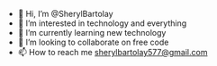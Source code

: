 - 👋 Hi, I’m @SherylBartolay
- 👀 I’m interested in technology and everything
- 🌱 I’m currently learning new technology
- 💞️ I’m looking to collaborate on free code
- 📫 How to reach me sherylbartolay577@gmail.com

<!---
SherylBartolay/SherylBartolay is a ✨ special ✨ repository because its `README.md` (this file) appears on your GitHub profile.
You can click the Preview link to take a look at your changes.
--->
